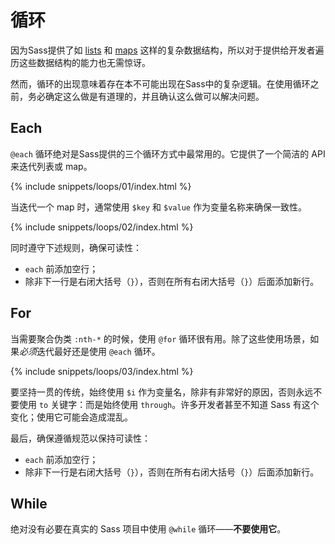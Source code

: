 
# 循环

因为Sass提供了如 [lists](#lists) 和 [maps](#maps) 这样的复杂数据结构，所以对于提供给开发者遍历这些数据结构的能力也无需惊讶。

然而，循环的出现意味着存在本不可能出现在Sass中的复杂逻辑。在使用循环之前，务必确定这么做是有道理的，并且确认这么做可以解决问题。

## Each

`@each` 循环绝对是Sass提供的三个循环方式中最常用的。它提供了一个简洁的 API 来迭代列表或 map。

{% include snippets/loops/01/index.html %}

当迭代一个 map 时，通常使用 `$key` 和 `$value` 作为变量名称来确保一致性。

{% include snippets/loops/02/index.html %}

同时遵守下述规则，确保可读性：

* `each` 前添加空行；
* 除非下一行是右闭大括号（`}`），否则在所有右闭大括号（`}`）后面添加新行。

## For

当需要聚合伪类 `:nth-*` 的时候，使用 `@for` 循环很有用。除了这些使用场景，如果*必须*迭代最好还是使用 `@each` 循环。

{% include snippets/loops/03/index.html %}

要坚持一贯的传统，始终使用 `$i` 作为变量名，除非有非常好的原因，否则永远不要使用 `to` 关键字：而是始终使用 `through`。许多开发者甚至不知道 Sass 有这个变化；使用它可能会造成混乱。

最后，确保遵循规范以保持可读性：

* `each` 前添加空行；
* 除非下一行是右闭大括号（`}`），否则在所有右闭大括号（`}`）后面添加新行。

## While

绝对没有必要在真实的 Sass 项目中使用 `@while` 循环——**不要使用它**。
